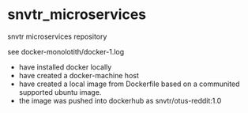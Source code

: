 # snvtr_microservices
snvtr microservices repository

see docker-monolotith/docker-1.log

- have installed docker locally
- have created a docker-machine host
- have created a local image from Dockerfile based on a communited supported ubuntu image.
- the image was pushed into dockerhub as snvtr/otus-reddit:1.0

